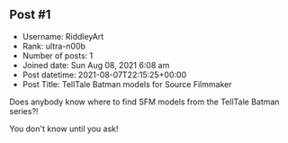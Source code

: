 ## Post #1
- Username: RiddleyArt
- Rank: ultra-n00b
- Number of posts: 1
- Joined date: Sun Aug 08, 2021 6:08 am
- Post datetime: 2021-08-07T22:15:25+00:00
- Post Title: TellTale Batman models for Source Filmmaker

Does anybody know where to find SFM models from the TellTale Batman series?!

You don't know until you ask!
